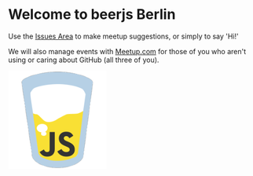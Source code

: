 # Welcome to beerjs Berlin 

Use the [Issues Area](https://github.com/beerjs/berlin/issues) to make meetup suggestions, or simply to say 'Hi!' 

We will also manage events with [Meetup.com](http://www.meetup.com/beerjs-berlin) for those of you who aren't using or caring about GitHub (all three of you).

![beerjs](assets/beerjs.png?raw=true)
